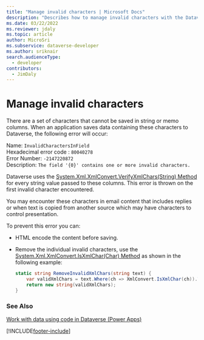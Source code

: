 ```yaml
---
title: "Manage invalid characters | Microsoft Docs"
description: "Describes how to manage invalid characters with the Dataverse API. Only allowed characters can be used or an error is thrown."
ms.date: 03/22/2022
ms.reviewer: jdaly
ms.topic: article
author: MicroSri
ms.subservice: dataverse-developer
ms.author: sriknair
search.audienceType: 
  - developer
contributors:
  - JimDaly
---
```


# Manage invalid characters

There are a set of characters that cannot be saved in string or memo columns. When an application saves data containing these characters to Dataverse, the following error will occur:

Name: `InvalidCharactersInField`<br />
Hexadecimal error code : `80040278`<br />
Error Number: `-2147220872`<br />
Description: `The field '{0}' contains one or more invalid characters.`<br />

Dataverse uses the [System.Xml.XmlConvert.VerifyXmlChars(String) Method](/dotnet/api/system.xml.xmlconvert.verifyxmlchars) for every string value passed to these columns. This error is thrown on the first invalid character encountered.

You may encounter these characters in email content that includes replies or when text is copied from another source which may have characters to control presentation.

To prevent this error you can:

- HTML encode the content before saving.

- Remove the individual invalid characters, use the [System.Xml.XmlConvert.IsXmlChar(Char) Method](/dotnet/api/system.xml.xmlconvert.isxmlchar) as shown in the following example:

  ```csharp
  static string RemoveInvalidXmlChars(string text) {
      var validXmlChars = text.Where(ch => XmlConvert.IsXmlChar(ch)).ToArray();
      return new string(validXmlChars);
  }
  ```


### See Also

[Work with data using code in Dataverse (Power Apps)](../../work-with-data.md)<br />

[!INCLUDE[footer-include](../../../../includes/footer-banner.md)]

